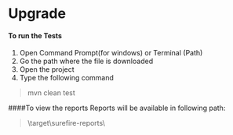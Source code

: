 # Upgrade
#### To run the Tests
1. Open Command Prompt(for windows) or Terminal (Path) 
2. Go the path where the file is downloaded
3. Open the project
4. Type the following command
>mvn clean test


####To view the reports
Reports will be available in following path:
><path of the project folder>\target\surefire-reports\
